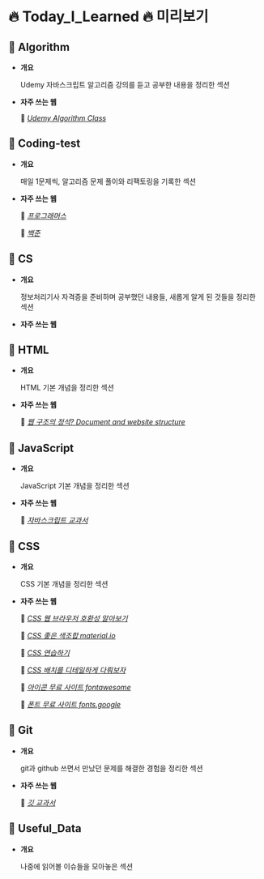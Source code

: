 🔥 Today_I_Learned 🔥 미리보기
=========================


📍 Algorithm
---------

- **개요**

  Udemy 자바스크립트 알고리즘 강의를 듣고 공부한 내용을 정리한 섹션

- **자주 쓰는 웹**

  📎 <a href="https://www.udemy.com/ko/" target="_blank">_Udemy Algorithm Class_</a>
  
  
  
📍 Coding-test
-----------

- **개요**

  매일 1문제씩, 알고리즘 문제 풀이와 리팩토링을 기록한 섹션


- **자주 쓰는 웹**

  📎 <a href="https://programmers.co.kr/" target="_blank">_프로그래머스_</a>

  📎 <a href="https://www.acmicpc.net/step" target="_blank">_백준_</a>



📍 CS
--

- **개요**

  정보처리기사 자격증을 준비하며 공부했던 내용들, 새롭게 알게 된 것들을 정리한 섹션

- **자주 쓰는 웹**



📍 HTML
----

- **개요**

  HTML 기본 개념을 정리한 섹션

- **자주 쓰는 웹**

  📎 <a href="https://developer.mozilla.org/en-US/docs/Learn/HTML/Introduction_to_HTML/Document_and_website_structure" target="_blank">_웹 구조의 정석? Document and website structure_</a>


📍 JavaScript
----------

- **개요**

  JavaScript 기본 개념을 정리한 섹션

- **자주 쓰는 웹**

  📎 <a href="https://developer.mozilla.org/ko/" target="_blank">_자바스크립트 교과서_</a>



📍 CSS
---

- **개요**

  CSS 기본 개념을 정리한 섹션

- **자주 쓰는 웹**

  📎 <a href="https://caniuse.com/" target="_blank">_CSS 웹 브라우저 호환성 알아보기_</a>
  
  📎 <a href="https://material.io/resources/color/#!/?view.left=0&view.right=0" target="_blank">_CSS 좋은 색조합 material.io_</a>
  
  📎 <a href="https://www.w3schools.com/css/css_background.asp" target="_blank">_CSS 연습하기_</a>
  
  📎 <a href="https://css-tricks.com/snippets/css/a-guide-to-flexbox/" target="_blank">_CSS 배치를 디테일하게 다뤄보자_</a>
  
  📎 <a href="https://fontawesome.com/account" target="_blank">_아이콘 무료 사이트 fontawesome_</a>
  
  📎 <a href="https://fonts.google.com/" target="_blank">_폰트 무료 사이트 fonts.google_</a>
 



📍 Git
---

- **개요**

  git과 github 쓰면서 만났던 문제를 해결한 경험을 정리한 섹션

- **자주 쓰는 웹**

  📎 <a href="https://git-scm.com/" target="_blank">_깃 교과서_</a>




📍 Useful_Data
-----------

- **개요**

  나중에 읽어볼 이슈들을 모아놓은 섹션

